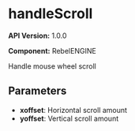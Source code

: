 # handleScroll

**API Version:** 1.0.0

**Component:** RebelENGINE

Handle mouse wheel scroll

## Parameters

- **xoffset**: Horizontal scroll amount
- **yoffset**: Vertical scroll amount


